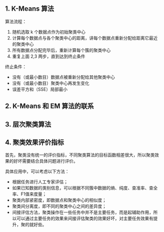 ## 1. K-Means 算法
算法流程：
1. 随机选取 k 个数据点作为初始聚类中心
2. 计算每个数据点与各个聚类中心的距离，讲每个数据点重新分配给距离它最近的聚类中心
3. 所有数据点分配完毕后，重新计算每个簇的聚类中心
4. 重复上面 2,3 两步，直到达到终止条件

终止条件：
* 没有（或最小数目）数据点被重新分配给其他聚类中心
* 没有（或最小数目）聚类中心再发生变化
* 误差平方和（SSE）局部最小


## 2. K-Means 和 EM 算法的联系


## 3. 层次聚类算法


## 4. 聚类效果评价指标
首先，聚类没有统一的评价指标，不同聚类算法的目标函数相差很大，所以聚类效果的好坏需要结合具体问题进行评价。

具体应用中，可以考虑以下方法：
* 根据任务进行人工专家评估；
* 如果已知数据的类别信息，可以根据不同簇中数据的熵、纯度、查准率、查全率、F1值来度量；
* 聚类内部紧密度，即数据点和聚类中心的相似度；
* 聚类间分离度，即不同的聚类中心之间的差异度；
* 间接评估方法，聚类操作在一些任务中并不是主要任务，而是起辅助作用，所以可以通过主要任务的效果来间接评估聚类的效果好坏，对主要任务效果有提升，聚的就好些。
